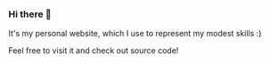 ### Hi there 👋

It's my personal website, which I use to represent my modest skills :) 

Feel free to visit it and check out source code!
